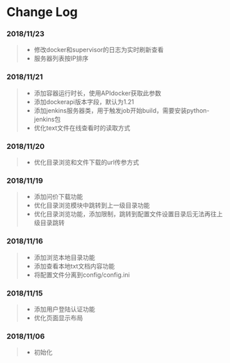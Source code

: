 # Change Log

### 2018/11/23
>- 修改docker和supervisor的日志为实时刷新查看
>- 服务器列表按IP排序

### 2018/11/21
>- 添加容器运行时长，使用APIdocker获取此参数
>- 添加dockerapi版本字段，默认为1.21
>- 添加jenkins服务器类，用于触发job开始build，需要安装python-jenkins包
>- 优化text文件在线查看时的读取方式

### 2018/11/20
>- 优化目录浏览和文件下载的url传参方式

### 2018/11/19
>- 添加问价下载功能
>- 优化目录浏览模块中跳转到上一级目录功能
>- 优化目录浏览功能，添加限制，跳转到配置文件设置目录后无法再往上级目录跳转

### 2018/11/16

>- 添加浏览本地目录功能
>- 添加查看本地txt文档内容功能
>- 将配置文件分离到config/config.ini

### 2018/11/15

>- 添加用户登陆认证功能
>- 优化页面显示布局

### 2018/11/06

>- 初始化